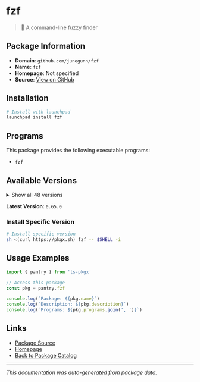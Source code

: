 # fzf

> :cherry_blossom: A command-line fuzzy finder

## Package Information

- **Domain**: `github.com/junegunn/fzf`
- **Name**: `fzf`
- **Homepage**: Not specified
- **Source**: [View on GitHub](https://github.com/pkgxdev/pantry/tree/main/projects/github.com/junegunn/fzf/package.yml)

## Installation

```bash
# Install with launchpad
launchpad install fzf
```

## Programs

This package provides the following executable programs:

- `fzf`

## Available Versions

<details>
<summary>Show all 48 versions</summary>

- `0.65.0`, `0.64.0`, `0.63.0`, `0.62.0`, `0.61.3`
- `0.61.2`, `0.61.1`, `0.61.0`, `0.60.3`, `0.60.2`
- `0.60.1`, `0.60.0`, `0.59.0`, `0.58.0`, `0.57.0`
- `0.56.3`, `0.56.2`, `0.56.1`, `0.56.0`, `0.55.0`
- `0.54.3`, `0.54.2`, `0.54.1`, `0.54.0`, `0.53.0`
- `0.52.1`, `0.52.0`, `0.51.0`, `0.50.0`, `0.49.0`
- `0.48.1`, `0.48.0`, `0.47.0`, `0.46.1`, `0.46.0`
- `0.45.0`, `0.44.1`, `0.44.0`, `0.43.0`, `0.42.0`
- `0.41.1`, `0.41.0`, `0.40.0`, `0.39.0`, `0.38.0`
- `0.37.0`, `0.36.0`, `0.35.1`

</details>

**Latest Version**: `0.65.0`

### Install Specific Version

```bash
# Install specific version
sh <(curl https://pkgx.sh) fzf -- $SHELL -i
```

## Usage Examples

```typescript
import { pantry } from 'ts-pkgx'

// Access this package
const pkg = pantry.fzf

console.log(`Package: ${pkg.name}`)
console.log(`Description: ${pkg.description}`)
console.log(`Programs: ${pkg.programs.join(', ')}`)
```

## Links

- [Package Source](https://github.com/pkgxdev/pantry/tree/main/projects/github.com/junegunn/fzf/package.yml)
- [Homepage](#)
- [Back to Package Catalog](../../../package-catalog.md)

---

*This documentation was auto-generated from package data.*
